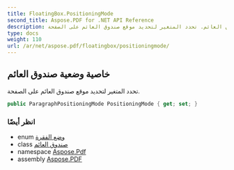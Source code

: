 ```yaml
---
title: FloatingBox.PositioningMode
second_title: Aspose.PDF for .NET API Reference
description: خاصية صندوق العائم. تحدد المتغير لتحديد موقع صندوق العائم على الصفحة
type: docs
weight: 110
url: /ar/net/aspose.pdf/floatingbox/positioningmode/
---
```

## خاصية وضعية صندوق العائم

تحدد المتغير لتحديد موقع صندوق العائم على الصفحة.

```csharp
public ParagraphPositioningMode PositioningMode { get; set; }
```

### انظر أيضًا

* enum [وضع الفقرة](../../paragraphpositioningmode/)
* class [صندوق العائم](../)
* namespace [Aspose.Pdf](../../../aspose.pdf/)
* assembly [Aspose.PDF](../../../)